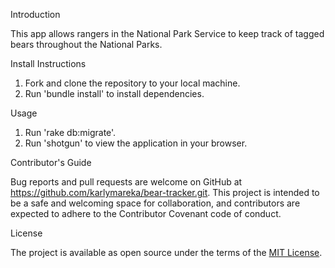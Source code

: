 Introduction

  This app allows rangers in the National Park Service to keep track of tagged bears throughout the National Parks.

Install Instructions

  1. Fork and clone the repository to your local machine.
  2. Run 'bundle install' to install dependencies.

Usage

  1. Run 'rake db:migrate'.
  2. Run 'shotgun' to view the application in your browser.

Contributor's Guide

  Bug reports and pull requests are welcome on GitHub at
  https://github.com/karlymareka/bear-tracker.git. This project is intended to be a safe and welcoming space for collaboration, and contributors are expected to adhere to the Contributor Covenant code of conduct.

License

  The project is available as open source under the terms of the [MIT License](https://opensource.org/licenses/MIT).
